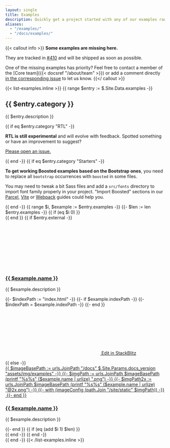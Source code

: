 ```yaml
---
layout: single
title: Examples
description: Quickly get a project started with any of our examples ranging from using parts of the framework to custom components and layouts.
aliases:
  - "/examples/"
  - "/docs/examples/"
---
```


{{< callout info >}}
**Some examples are missing here.**

They are tracked in [#410](https://github.com/Orange-OpenSource/Orange-Boosted-Bootstrap/issues/410) and will be shipped as soon as possible.

One of the missing examples has priority? Feel free to contact a member of the [Core team]({{< docsref "/about/team" >}}) or add a comment directly [in the corresponding issue](https://github.com/Orange-OpenSource/Orange-Boosted-Bootstrap/issues/410) to let us know.
{{</ callout >}}

{{< list-examples.inline >}}
{{ range $entry := $.Site.Data.examples -}}
<div class="bd-content mt-5">
  <h2 id="{{ $entry.category | urlize }}">{{ $entry.category }}</h2>
  <p>{{ $entry.description }}</p>
  {{ if eq $entry.category "RTL" -}}
    <div class="bd-callout bd-callout-warning small">
      <p>
        <strong>RTL is still experimental</strong> and will evolve with feedback. Spotted something or have an improvement to suggest?
      </p>
      <p><a href="{{ $.Site.Params.repo }}/issues/new/choose">Please open an issue.</a></p>
    </div>
  {{ end -}}
  {{ if eq $entry.category "Starters" -}}
    <div class="bd-callout bd-callout-warning mb-4">
      <p>
        <strong>To get working Boosted examples based on the Bootstrap ones</strong>, you need to replace all <code>bootstrap</code> occurrences with <code>boosted</code> in some files.
      </p>
      <p>
        You may need to tweak a bit Sass files and add a <code>src/fonts</code> directory to import font family properly in your project.
        "Import Boosted" sections in our <a href="/docs/{{ $.Site.Params.docs_version }}/getting-started/parcel">Parcel</a>, <a href="/docs/{{ $.Site.Params.docs_version }}/getting-started/vite">Vite</a> or <a href="/docs/{{ $.Site.Params.docs_version }}/getting-started/webpack">Webpack</a> guides could help you.
      </p>
    </div>
  {{ end -}}
  {{ range $i, $example := $entry.examples -}}
    {{- $len := len $entry.examples -}}
    {{ if (eq $i 0) }}<div class="row">{{ end }}
      {{ if $entry.external -}}
        <div class="col-md-6 col-lg-4 mb-3 d-flex gap-3">
          <svg class="bi fs-5 flex-shrink-0"><use xlink:href="#box-seam"></use></svg>
          <div>
            <h3 class="h5 mb-1">
              <a class="d-block link-offset-1" href="{{ urls.JoinPath $.Site.Params.bootstrap_github_org $example.url }}" target="_blank" rel="noopener">
                {{ $example.name }}
              </a>
            </h3>
            <p class="text-body-secondary">{{ $example.description }}</p>
            <p>
              {{- $indexPath := "index.html" -}}
              {{- if $example.indexPath -}}
                {{- $indexPath = $example.indexPath -}}
              {{- end }}
              <a class="icon-link link-secondary link-offset-1" href="https://stackblitz.com/github/twbs{{ $example.url }}?file={{ $indexPath | urlquery }}" target="_blank" rel="noopener">
                <svg class="bi flex-shrink-0"><use xlink:href="#lightning-charge-fill"></use></svg>
                Edit in StackBlitz
              </a>
            </p>
          </div>
        </div>
      {{ else -}}
        <div class="col-sm-6 col-md-3 mb-3">
          <a class="d-block link-offset-1" href="{{ urls.JoinPath "/docs" $.Site.Params.docs_version "/examples" ($example.name | urlize) "/"}}"{{ if in $example.name "RTL" }} hreflang="ar"{{ end }}>
            {{ $imageBasePath := urls.JoinPath "/docs" $.Site.Params.docs_version "assets/img/examples" -}}
            {{- $imgPath := urls.JoinPath $imageBasePath (printf "%s%s" ($example.name | urlize) ".png") -}}
            {{- $imgPath2x := urls.JoinPath $imageBasePath (printf "%s%s" ($example.name | urlize) "@2x.png") -}}
            {{- with (imageConfig (path.Join "/site/static" $imgPath)) -}}
            <img class="img-thumbnail mb-3"
                 srcset="{{ $imgPath }}, {{ $imgPath2x }} 2x"
                 src="{{ $imgPath }}"
                 alt=""
                 width="{{ .Width }}"
                 height="{{ .Height }}"
                 loading="lazy">
            {{- end }}
            <h3 class="h5 mb-1">
              {{ $example.name }}
            </h3>
          </a>
          <p class="text-body-secondary">{{ $example.description }}</p>
        </div>
      {{- end }}
    {{ if (eq (add $i 1) $len) }}</div>{{ end -}}
  {{ end -}}
</div>
{{ end -}}
{{< /list-examples.inline >}}
